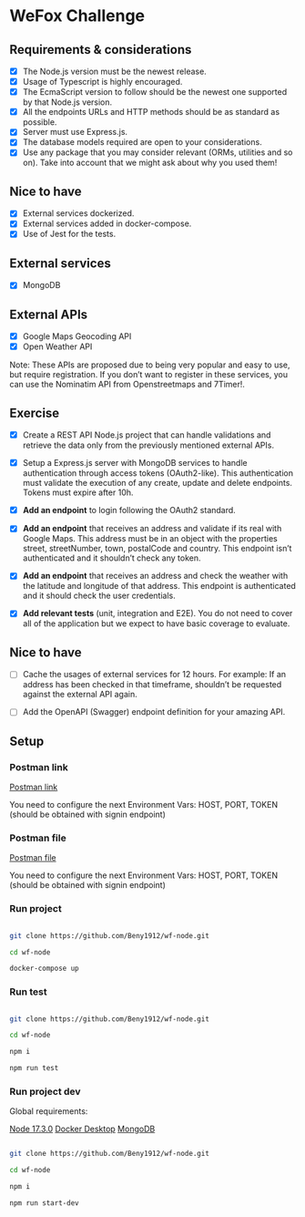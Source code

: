 # WeFox Challenge

## Requirements & considerations

- [x] The Node.js version must be the newest release.
- [x] Usage of Typescript is highly encouraged.
- [x] The EcmaScript version to follow should be the newest one supported
      by that Node.js version.
- [x] All the endpoints URLs and HTTP methods should be as standard as
      possible.
- [x] Server must use Express.js.
- [x] The database models required are open to your considerations.
- [x] Use any package that you may consider relevant (ORMs, utilities and
      so on). Take into account that we might ask about why you used them!

## Nice to have

- [x] External services dockerized.
- [x] External services added in docker-compose.
- [x] Use of Jest for the tests.

## External services

- [x] MongoDB

## External APIs

- [x] Google Maps Geocoding API
- [x] Open Weather API

Note: These APIs are proposed due to being very popular and easy to use, but require
registration. If you don’t want to register in these services, you can use the Nominatim API
from Openstreetmaps and 7Timer!.

## Exercise

- [x] Create a REST API Node.js project that can handle validations and retrieve the data only
      from the previously mentioned external APIs.

- [x] Setup a Express.js server with MongoDB services to handle authentication through access
      tokens (OAuth2-like). This authentication must validate the execution of any create, update
      and delete endpoints. Tokens must expire after 10h.

- [x] **Add an endpoint** to login following the OAuth2 standard.

- [x] **Add an endpoint** that receives an address and validate if its real with Google Maps. This
      address must be in an object with the properties street, streetNumber, town, postalCode and
      country. This endpoint isn’t authenticated and it shouldn’t check any token.

- [x] **Add an endpoint** that receives an address and check the weather with the latitude and
      longitude of that address. This endpoint is authenticated and it should check the user
      credentials.

- [x] **Add relevant tests** (unit, integration and E2E). You do not need to cover all of the
      application but we expect to have basic coverage to evaluate.

## Nice to have

- [ ] Cache the usages of external services for 12 hours. For example: If an address has
      been checked in that timeframe, shouldn’t be requested against the external API again.

- [ ] Add the OpenAPI (Swagger) endpoint definition for your amazing API.

## Setup

### Postman link

[Postman link](https://www.getpostman.com/collections/c11f98853e55adbcaf18)

You need to configure the next Environment Vars: HOST, PORT, TOKEN (should be obtained with signin endpoint)

### Postman file

[Postman file](Wefox.postman_collection.json)

You need to configure the next Environment Vars: HOST, PORT, TOKEN (should be obtained with signin endpoint)

### Run project

```bash

git clone https://github.com/Beny1912/wf-node.git

cd wf-node

docker-compose up

```

### Run test

```bash

git clone https://github.com/Beny1912/wf-node.git

cd wf-node

npm i

npm run test

```

### Run project dev

Global requirements:

[Node 17.3.0](https://nodejs.org/en/)
[Docker Desktop](https://www.docker.com/products/docker-desktop)
[MongoDB](https://www.mongodb.com/es)

```bash

git clone https://github.com/Beny1912/wf-node.git

cd wf-node

npm i

npm run start-dev

```
